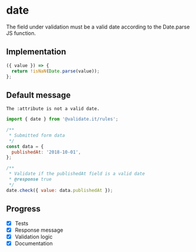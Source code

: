 # date

The field under validation must be a valid date according to the Date.parse JS function.

## Implementation

```js
({ value }) => {
  return !isNaN(Date.parse(value));
};
```

## Default message

```text
The :attribute is not a valid date.
```

```js
import { date } from '@validate.it/rules';

/**
 * Submitted form data
 */
const data = {
  publishedAt: '2018-10-01',
};

/**
 * Validate if the publishedAt field is a valid date
 * @response true
 */
date.check({ value: data.publishedAt });
```

## Progress

- [x] Tests
- [x] Response message
- [x] Validation logic
- [x] Documentation
